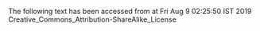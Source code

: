 The following text has been accessed from at Fri Aug 9 02:25:50 IST 2019
Creative_Commons_Attribution-ShareAlike_License

